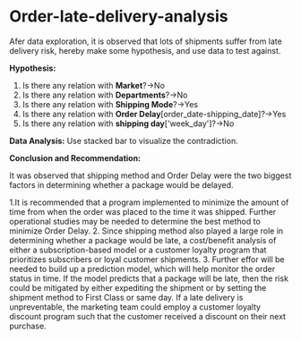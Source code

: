 # Order-late-delivery-analysis

Afer data exploration, it is observed that lots of shipments suffer from late delivery risk, hereby make some hypothesis, and use data to test against.

**Hypothesis:**
1. Is there any relation with **Market**?→No
2. Is there any relation with **Departments**?→No
3. Is there any relation with **Shipping Mode**?→Yes
4. Is there any relation with **Order Delay**[order_date-shipping_date]?→Yes
5. Is there any relation with **shipping day**['week_day']?→No

**Data Analysis:**
Use stacked bar to visualize the contradiction.

**Conclusion and Recommendation:**

It was observed that shipping method and Order Delay were the two biggest factors in determining whether a package would be delayed.

1.It is recommended that a program implemented to minimize the amount of time from when the order was placed to the time it was shipped. Further operational studies may be needed to determine the best method to minimize Order Delay.
2. Since shipping method also played a large role in determining whether a package would be late, a cost/benefit analysis of either a subscription-based model or a customer loyalty program that prioritizes subscribers or loyal customer shipments.
3.  Further effor will be needed to build up a prediction model, which will help monitor the order status in time. If the model predicts that a package will be late, then the risk could be mitigated by either expediting the shipment or by setting the shipment method to First Class or same day. If a late delivery is unpreventable, the marketing team could employ a customer loyalty discount program such that the customer received a discount on their next purchase.
